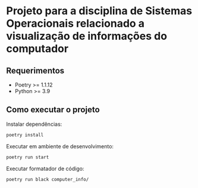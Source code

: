 # Projeto para a disciplina de Sistemas Operacionais relacionado a visualização de informações do computador

## Requerimentos

-   Poetry >= 1.1.12
-   Python >= 3.9

## Como executar o projeto

Instalar dependências:

```bash
poetry install
```

Executar em ambiente de desenvolvimento:

```bash
poetry run start
```

Executar formatador de código:

```bash
poetry run black computer_info/
```
